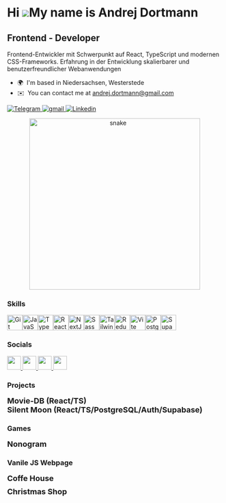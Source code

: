# Hi ![](https://user-images.githubusercontent.com/18350557/176309783-0785949b-9127-417c-8b55-ab5a4333674e.gif)My name is Andrej Dortmann

## Frontend - Developer

Frontend-Entwickler mit Schwerpunkt auf React, TypeScript und modernen CSS-Frameworks. Erfahrung in der Entwicklung skalierbarer und benutzerfreundlicher Webanwendungen

- 🌍  I'm based in Niedersachsen, Westerstede
- ✉️  You can contact me at [andrej.dortmann@gmail.com](mailto:andrej.dortmann@gmail.com)

<div align="left" id="badges">
  <a href="https://t.me/franticmario" target="_blank"> <img src="https://img.shields.io/badge/Telegram-2CA5E0?style=for-the-badge&logo=telegram&logoColor=white" alt="Telegram"/> </a>
  <a href="mailto:andrej.dortmann25@gmail.com" target="_blank"> <img src="https://img.shields.io/badge/Gmail-D14836?style=for-the-badge&logo=gmail&logoColor=white" alt="gmail"/> </a>
  <a href="https://www.linkedin.com/in/andrej-dortmann-890962309/" target="_blank" title="Linkedin"> <img src="https://img.shields.io/badge/LinkedIn-blue?logo=linkedin&logoColor=white&style=for-the-badge" alt="Linkedin"/> </a>
</div>

<p align="center">
 <img width="400" src="https://raw.githubusercontent.com/iampavangandhi/iampavangandhi/master/gifs/coder.gif" alt="snake"/>
</p>

### Skills

<p align="left">
<a href="https://git-scm.com/" target="_blank" rel="noreferrer"><img src="https://raw.githubusercontent.com/danielcranney/readme-generator/main/public/icons/skills/git-colored.svg" width="36" height="36" alt="Git" /></a><a href="https://developer.mozilla.org/en-US/docs/Web/JavaScript" target="_blank" rel="noreferrer"><img src="https://raw.githubusercontent.com/danielcranney/readme-generator/main/public/icons/skills/javascript-colored.svg" width="36" height="36" alt="JavaScript" /></a><a href="https://www.typescriptlang.org/" target="_blank" rel="noreferrer"><img src="https://raw.githubusercontent.com/danielcranney/readme-generator/main/public/icons/skills/typescript-colored.svg" width="36" height="36" alt="TypeScript" /></a><a href="https://reactjs.org/" target="_blank" rel="noreferrer"><img src="https://raw.githubusercontent.com/danielcranney/readme-generator/main/public/icons/skills/react-colored.svg" width="36" height="36" alt="React" /></a><a href="https://nextjs.org/docs" target="_blank" rel="noreferrer"><img src="https://raw.githubusercontent.com/danielcranney/readme-generator/main/public/icons/skills/nextjs-colored.svg" width="36" height="36" alt="NextJs" /></a><a href="https://sass-lang.com/" target="_blank" rel="noreferrer"><img src="https://raw.githubusercontent.com/danielcranney/readme-generator/main/public/icons/skills/sass-colored.svg" width="36" height="36" alt="Sass" /></a><a href="https://tailwindcss.com/" target="_blank" rel="noreferrer"><img src="https://raw.githubusercontent.com/danielcranney/readme-generator/main/public/icons/skills/tailwindcss-colored.svg" width="36" height="36" alt="TailwindCSS" /></a><a href="https://redux.js.org/" target="_blank" rel="noreferrer"><img src="https://raw.githubusercontent.com/danielcranney/readme-generator/main/public/icons/skills/redux-colored.svg" width="36" height="36" alt="Redux" /></a><a href="https://vitejs.dev/" target="_blank" rel="noreferrer"><img src="https://raw.githubusercontent.com/danielcranney/readme-generator/main/public/icons/skills/vite-colored.svg" width="36" height="36" alt="Vite" /></a><a href="https://www.postgresql.org/" target="_blank" rel="noreferrer"><img src="https://raw.githubusercontent.com/danielcranney/readme-generator/main/public/icons/skills/postgresql-colored.svg" width="36" height="36" alt="PostgreSQL" /></a><a href="https://supabase.io/" target="_blank" rel="noreferrer"><img src="https://raw.githubusercontent.com/danielcranney/readme-generator/main/public/icons/skills/supabase-colored.svg" width="36" height="36" alt="Supabase" /></a>
</p>

### Socials

<p align="left"> <a href="https://discord.com/users/franticmario" target="_blank" rel="noreferrer"> <picture> <source media="(prefers-color-scheme: dark)" srcset="https://raw.githubusercontent.com/danielcranney/readme-generator/main/public/icons/socials/discord-dark.svg" /> <source media="(prefers-color-scheme: light)" srcset="https://raw.githubusercontent.com/danielcranney/readme-generator/main/public/icons/socials/discord.svg" /> <img src="https://raw.githubusercontent.com/danielcranney/readme-generator/main/public/icons/socials/discord.svg" width="32" height="32" /> </picture> </a> <a href="https://www.github.com/FranticMario" target="_blank" rel="noreferrer"> <picture> <source media="(prefers-color-scheme: dark)" srcset="https://raw.githubusercontent.com/danielcranney/readme-generator/main/public/icons/socials/github-dark.svg" /> <source media="(prefers-color-scheme: light)" srcset="https://raw.githubusercontent.com/danielcranney/readme-generator/main/public/icons/socials/github.svg" /> <img src="https://raw.githubusercontent.com/danielcranney/readme-generator/main/public/icons/socials/github.svg" width="32" height="32" /> </picture> </a> <a href="http://www.instagram.com/andrejdortmann" target="_blank" rel="noreferrer"> <picture> <source media="(prefers-color-scheme: dark)" srcset="https://raw.githubusercontent.com/danielcranney/readme-generator/main/public/icons/socials/instagram-dark.svg" /> <source media="(prefers-color-scheme: light)" srcset="https://raw.githubusercontent.com/danielcranney/readme-generator/main/public/icons/socials/instagram.svg" /> <img src="https://raw.githubusercontent.com/danielcranney/readme-generator/main/public/icons/socials/instagram.svg" width="32" height="32" /> </picture> </a> <a href="https://www.linkedin.com/in/andrej-dortmann-890962309/" target="_blank" rel="noreferrer"> <picture> <source media="(prefers-color-scheme: dark)" srcset="https://raw.githubusercontent.com/danielcranney/readme-generator/main/public/icons/socials/linkedin-dark.svg" /> <source media="(prefers-color-scheme: light)" srcset="https://raw.githubusercontent.com/danielcranney/readme-generator/main/public/icons/socials/linkedin.svg" /> <img src="https://raw.githubusercontent.com/danielcranney/readme-generator/main/public/icons/socials/linkedin.svg" width="32" height="32" /> </picture> </a></p>

### Projects

<div style="display: flex; align-items: center;">
  <a href="https://movie-react-database.netlify.app/intro" target="_blank" style="
    display: flex; 
    align-items: center; 
    text-decoration: none; 
    font-weight: bold; 
    font-size: 18px;
    color: blaue; 
    transition: color 0.3s ease;
  ">
    <span>Movie-DB (React/TS)</span>
  </a>
</div>

<div style="display: flex; align-items: center;">
  <a href="https://silent-moon.netlify.app/" target="_blank" style="
    display: flex; 
    align-items: center; 
    text-decoration: none; 
    font-weight: bold; 
    font-size: 18px;
    color: blaue; 
    transition: color 0.3s ease;
  ">
    <span>Silent Moon (React/TS/PostgreSQL/Auth/Supabase)</span>
  </a>
</div>

### Games

<div style="display: flex; align-items: center; margin-top: 10px;">
  <a href="https://franticmario.github.io/nonogram-game/" target="_blank" style="
    display: flex; 
    align-items: center; 
    text-decoration: none; 
    font-weight: bold; 
    font-size: 18px;
    color: blaue; 
    transition: color 0.3s ease;
  ">
    <span>Nonogram</span>
  </a>
</div>

### Vanile JS Webpage

<div style="display: flex; align-items: center; margin-top: 10px;">
  <a href="https://franticmario.github.io/coffee-house/" target="_blank" style="
    display: flex; 
    align-items: center; 
    text-decoration: none; 
    font-weight: bold; 
    font-size: 18px;
    color: blaue; 
    transition: color 0.3s ease;
  ">
    <span>Coffe House</span>
  </a>
</div>

<div style="display: flex; align-items: center; margin-top: 10px;">
  <a href="https://franticmario.github.io/christmas-shop/" target="_blank" style="
    display: flex; 
    align-items: center; 
    text-decoration: none; 
    font-weight: bold; 
    font-size: 18px;
    color: blaue; 
    transition: color 0.3s ease;
  ">
    <span>Christmas Shop</span>
  </a>
</div>
